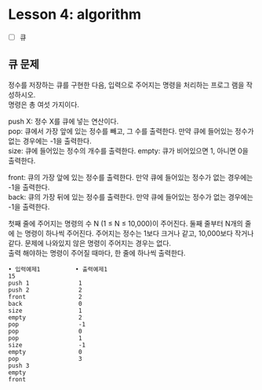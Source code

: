 # Lesson 4: algorithm
- [ ] 큐

## 큐 문제
정수를 저장하는 큐를 구현한 다음, 입력으로 주어지는 명령을 처리하는 프로그 램을 작성하시오.  
명령은 총 여섯 가지이다.  

push X: 정수 X를 큐에 넣는 연산이다.  
pop: 큐에서 가장 앞에 있는 정수를 빼고, 그 수를 출력한다. 만약 큐에 들어있는 정수가 없는 경우에는 -1을 출력한다.  
size: 큐에 들어있는 정수의 개수를 출력한다. empty: 큐가 비어있으면 1, 아니면 0을 출력한다.  

front: 큐의 가장 앞에 있는 정수를 출력한다. 만약 큐에 들어있는 정수가 없는 경우에는 -1을 출력한다.  
back: 큐의 가장 뒤에 있는 정수를 출력한다. 만약 큐에 들어있는 정수가 없는 경우에는 -1을 출력한다.  


첫째 줄에 주어지는 명령의 수 N (1 ≤ N ≤ 10,000)이 주어진다. 둘째 줄부터 N개의 줄에 는 명령이 하나씩 주어진다. 주어지는 정수는 1보다 크거나 같고, 10,000보다 작거나 같다. 문제에 나와있지 않은 명령이 주어지는 경우는 없다.  
출력 해야하는 명령이 주어질 때마다, 한 줄에 하나씩 출력한다.  

```
• 입력예제1          • 출력예제1
15 
push 1              1
push 2              2
front               2
back                0
size                1
empty               2
pop                 -1
pop                 0
pop                 1
size                -1
empty               0
pop                 3
push 3 
empty 
front
```